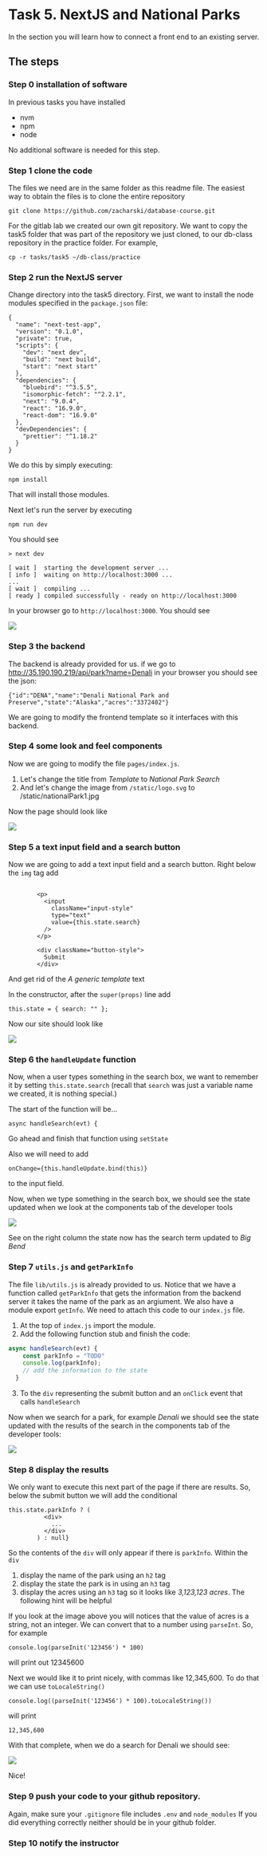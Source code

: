 # Task 5. NextJS and National Parks



In the section you will learn how to connect a front end to an existing server.





## The steps

### Step 0 installation of software

In previous tasks you have installed

* nvm
* npm
* node



No additional software is needed for this step.

### Step 1 clone the code

The files we need are in the same folder as this readme file.  The easiest way to obtain the files is to clone the entire repository

`git clone https://github.com/zacharski/database-course.git`

For the gitlab lab we created our own git repository. We want to copy the task5 folder that was part of the repository we just cloned, to our db-class repository in the practice folder.  For example,

`cp -r tasks/task5 ~/db-class/practice`



### Step 2  run the NextJS server

Change directory into the task5 directory. First, we want to install the node modules specified in the `package.json` file:

```
{
  "name": "next-test-app",
  "version": "0.1.0",
  "private": true,
  "scripts": {
    "dev": "next dev",
    "build": "next build",
    "start": "next start"
  },
  "dependencies": {
    "bluebird": "^3.5.5",
    "isomorphic-fetch": "^2.2.1",
    "next": "9.0.4",
    "react": "16.9.0",
    "react-dom": "16.9.0"
  },
  "devDependencies": {
    "prettier": "^1.18.2"
  }
}
```

We do this by simply executing:



```
npm install
```



That will install those modules.



Next let's run the server by executing

```
npm run dev
```

You should see

```
> next dev

[ wait ]  starting the development server ...
[ info ]  waiting on http://localhost:3000 ...
...
[ wait ]  compiling ...
[ ready ] compiled successfully - ready on http://localhost:3000
```



In your browser go to `http://localhost:3000`. You should see

![](../../jumpstart/pics/task5.1.png)

 

### Step 3 the backend





The backend is already provided for us. if we go to http://35.190.190.219/api/park?name=Denali  in your browser you should see the json:

```
{"id":"DENA","name":"Denali National Park and Preserve","state":"Alaska","acres":"3372402"}
```

We are going to modify the frontend template so it interfaces with this backend.

### Step 4 some look and feel components

Now we are going to modify the file `pages/index.js`. 



1. Let's change the title from *Template* to *National Park Search*
2. And let's change the image from `/static/logo.svg` to /static/nationalPark1.jpg

Now the page should look like

![](../../jumpstart/pics/parks2.png)

### Step 5 a text input field and a search button

Now we are going to add a text input field and a search button. Right below the `img` tag add

```

        <p>
          <input
            className="input-style"
            type="text"
            value={this.state.search}
          />
        </p>

        <div className="button-style">
          Submit
        </div>
```

And get rid of the *A generic template* text

In the constructor, after the `super(props)` line add

```
this.state = { search: "" };
```

Now our site should look like

![](../../jumpstart/pics/parks3.png)

### Step 6 the `handleUpdate` function

Now, when a user types something in the search box, we want to remember it by setting  `this.state.search` (recall that `search` was just a variable name we created, it is nothing special.)

The start of the function will be...

```
async handleSearch(evt) {
```



Go ahead and finish that function using `setState`

Also we will need to add

```
onChange={this.handleUpdate.bind(this)}
```

to the input field.

Now, when we type something in the search box, we should see the state updated when we look at the components tab of the developer tools

![](../../jumpstart/pics/parks4.png)

See on the right column the state now has the search term updated to *Big Bend*



### Step 7 `utils.js` and `getParkInfo`

The file `lib/utils.js` is already provided to us. Notice that we have a function called `getParkInfo` that gets the information from the backend server it takes the name of the park as an argiument. We also have a module export `getInfo`.  We need to attach this code to our `index.js` file.



1. At the top of `index.js` import the module.
2. Add the following function stub and finish the code:


```javascript
async handleSearch(evt) {
    const parkInfo = "TODO"
    console.log(parkInfo);
    // add the information to the state
  }
```



3. To the `div` representing the submit button and an `onClick` event that calls `handleSearch`

Now when we search for a park, for example *Denali* we should see the state updated with the results of the search in the components tab of the developer tools:

![](../../jumpstart/pics/parks5.png)



### Step 8 display the results

We only want to execute this next part of the page if there are results. So, below the submit button we will add the conditional



```
this.state.parkInfo ? (
          <div>
            ...
          </div>
        ) : null}
```

So the contents of the `div` will only appear if there is `parkInfo`.  Within the `div`

1. display the name of the park using an `h2` tag
2. display the state the park is in using an `h3` tag
3. display the acres  using an `h3` tag so it looks like *3,123,123 acres*. The following hint will be helpful

If you look at the image above you will notices that the value of acres is a string, not an integer. We can convert that to a number using `parseInt`. So, for example

```
console.log(parseInit('123456') * 100)
```

will print out 12345600

Next we would like it to print nicely, with commas like 12,345,600. To do that we can use `toLocaleString()`

```
console.log((parseInit('123456') * 100).toLocaleString()) 
```

will print

```
12,345,600
```

With that complete, when we do a search for Denali we should see:

![](../../jumpstart/pics/parks6.png)

Nice!





### Step 9  push your code to your github repository. 

Again, make sure your `.gitignore` file includes `.env` and `node_modules` If you did everything correctly neither should be in your github folder.



### Step 10 notify the instructor 

